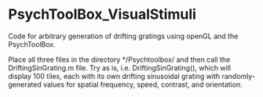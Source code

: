 # PsychToolBox_VisualStimuli
Code for arbitrary generation of drifting gratings using openGL and the PsychToolBox. 

Place all three files in the directory */Psychtoolbox/ and then call the DriftingSinGrating.m file.  Try as is, i.e. DriftingSinGrating(), which will display 100 tiles, each with its own drifting sinusoidal grating with randomly-generated values for spatial frequency, speed, contrast, and orientation.


